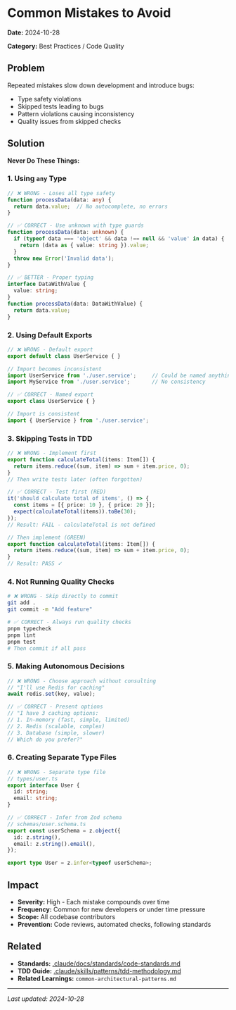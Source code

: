 # Common Mistakes to Avoid

**Date:** 2024-10-28

**Category:** Best Practices / Code Quality

## Problem

Repeated mistakes slow down development and introduce bugs:
- Type safety violations
- Skipped tests leading to bugs
- Pattern violations causing inconsistency
- Quality issues from skipped checks

## Solution

**Never Do These Things:**

### 1. Using `any` Type

```typescript
// ❌ WRONG - Loses all type safety
function processData(data: any) {
  return data.value;  // No autocomplete, no errors
}

// ✅ CORRECT - Use unknown with type guards
function processData(data: unknown) {
  if (typeof data === 'object' && data !== null && 'value' in data) {
    return (data as { value: string }).value;
  }
  throw new Error('Invalid data');
}

// ✅ BETTER - Proper typing
interface DataWithValue {
  value: string;
}
function processData(data: DataWithValue) {
  return data.value;
}
```

### 2. Using Default Exports

```typescript
// ❌ WRONG - Default export
export default class UserService { }

// Import becomes inconsistent
import UserService from './user.service';     // Could be named anything
import MyService from './user.service';       // No consistency

// ✅ CORRECT - Named export
export class UserService { }

// Import is consistent
import { UserService } from './user.service';
```

### 3. Skipping Tests in TDD

```typescript
// ❌ WRONG - Implement first
export function calculateTotal(items: Item[]) {
  return items.reduce((sum, item) => sum + item.price, 0);
}
// Then write tests later (often forgotten)

// ✅ CORRECT - Test first (RED)
it('should calculate total of items', () => {
  const items = [{ price: 10 }, { price: 20 }];
  expect(calculateTotal(items)).toBe(30);
});
// Result: FAIL - calculateTotal is not defined

// Then implement (GREEN)
export function calculateTotal(items: Item[]) {
  return items.reduce((sum, item) => sum + item.price, 0);
}
// Result: PASS ✓
```

### 4. Not Running Quality Checks

```bash
# ❌ WRONG - Skip directly to commit
git add .
git commit -m "Add feature"

# ✅ CORRECT - Always run quality checks
pnpm typecheck
pnpm lint
pnpm test
# Then commit if all pass
```

### 5. Making Autonomous Decisions

```typescript
// ❌ WRONG - Choose approach without consulting
// "I'll use Redis for caching"
await redis.set(key, value);

// ✅ CORRECT - Present options
// "I have 3 caching options:
// 1. In-memory (fast, simple, limited)
// 2. Redis (scalable, complex)
// 3. Database (simple, slower)
// Which do you prefer?"
```

### 6. Creating Separate Type Files

```typescript
// ❌ WRONG - Separate type file
// types/user.ts
export interface User {
  id: string;
  email: string;
}

// ✅ CORRECT - Infer from Zod schema
// schemas/user.schema.ts
export const userSchema = z.object({
  id: z.string(),
  email: z.string().email(),
});

export type User = z.infer<typeof userSchema>;
```

## Impact

- **Severity:** High - Each mistake compounds over time
- **Frequency:** Common for new developers or under time pressure
- **Scope:** All codebase contributors
- **Prevention:** Code reviews, automated checks, following standards

## Related

- **Standards:** [.claude/docs/standards/code-standards.md](../standards/code-standards.md)
- **TDD Guide:** [.claude/skills/patterns/tdd-methodology.md](../../skills/patterns/tdd-methodology.md)
- **Related Learnings:** `common-architectural-patterns.md`

---

*Last updated: 2024-10-28*
